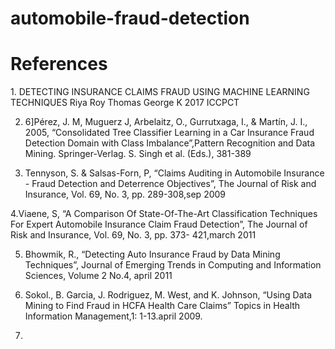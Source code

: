 # automobile-fraud-detection


<h1>References</h1>
1. DETECTING INSURANCE CLAIMS FRAUD USING MACHINE LEARNING TECHNIQUES Riya Roy Thomas George K 2017 ICCPCT<br>

2. 6]Pérez, J. M, Muguerz J, Arbelaitz, O., Gurrutxaga,
I., & Martín, J. I., 2005, “Consolidated Tree
Classifier Learning in a Car Insurance Fraud
Detection Domain with Class Imbalance”,Pattern
Recognition and Data Mining. Springer-Verlag. S.
Singh et al. (Eds.), 381-389

3. Tennyson, S. & Salsas-Forn, P, “Claims Auditing
in Automobile Insurance - Fraud Detection and
Deterrence Objectives”, The Journal of Risk and
Insurance, Vol. 69, No. 3, pp. 289-308,sep 2009


4.Viaene, S, “A Comparison Of State-Of-The-Art
Classification Techniques For Expert Automobile
Insurance Claim Fraud Detection”, The Journal of Risk and Insurance, Vol. 69, No. 3, pp. 373-
421,march 2011


5. Bhowmik, R., “Detecting Auto Insurance Fraud
by Data Mining Techniques”, Journal of Emerging
Trends in Computing and Information Sciences,
Volume 2 No.4, april 2011

6. Sokol., B. Garcia, J. Rodriguez, M. West, and K.
Johnson, “Using Data Mining to Find Fraud in HCFA
Health Care Claims” Topics in Health Information
Management,1: 1-13.april 2009.

7. 
